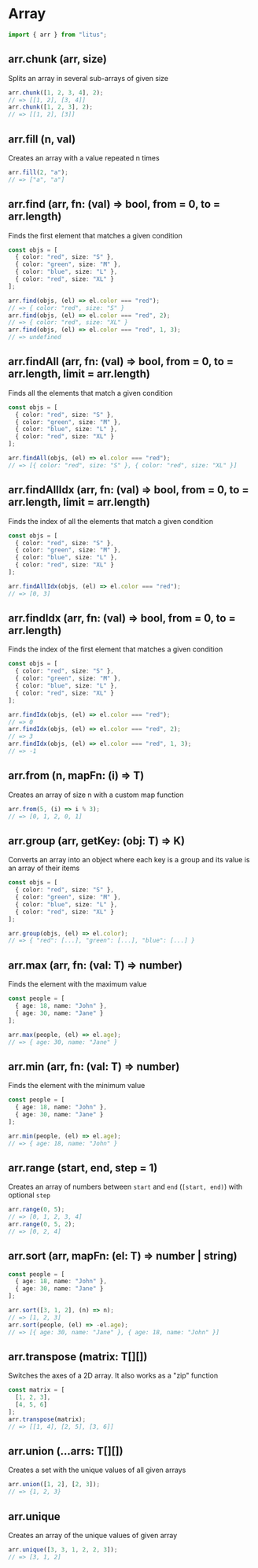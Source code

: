 # Array

```ts
import { arr } from "litus";
```

## arr.chunk (arr, size)

Splits an array in several sub-arrays of given size

```ts
arr.chunk([1, 2, 3, 4], 2);
// => [[1, 2], [3, 4]]
arr.chunk([1, 2, 3], 2);
// => [[1, 2], [3]]
```

## arr.fill (n, val)

Creates an array with a value repeated n times

```ts
arr.fill(2, "a");
// => ["a", "a"]
```

## arr.find (arr, fn: (val) => bool, from = 0, to = arr.length)

Finds the first element that matches a given condition

```ts
const objs = [
  { color: "red", size: "S" },
  { color: "green", size: "M" },
  { color: "blue", size: "L" },
  { color: "red", size: "XL" }
];

arr.find(objs, (el) => el.color === "red");
// => { color: "red", size: "S" }
arr.find(objs, (el) => el.color === "red", 2);
// => { color: "red", size: "XL" }
arr.find(objs, (el) => el.color === "red", 1, 3);
// => undefined
```

## arr.findAll (arr, fn: (val) => bool, from = 0, to = arr.length, limit = arr.length)

Finds all the elements that match a given condition

```ts
const objs = [
  { color: "red", size: "S" },
  { color: "green", size: "M" },
  { color: "blue", size: "L" },
  { color: "red", size: "XL" }
];

arr.findAll(objs, (el) => el.color === "red");
// => [{ color: "red", size: "S" }, { color: "red", size: "XL" }]
```

## arr.findAllIdx (arr, fn: (val) => bool, from = 0, to = arr.length, limit = arr.length)

Finds the index of all the elements that match a given condition

```ts
const objs = [
  { color: "red", size: "S" },
  { color: "green", size: "M" },
  { color: "blue", size: "L" },
  { color: "red", size: "XL" }
];

arr.findAllIdx(objs, (el) => el.color === "red");
// => [0, 3]
```

## arr.findIdx (arr, fn: (val) => bool, from = 0, to = arr.length)

Finds the index of the first element that matches a given condition

```ts
const objs = [
  { color: "red", size: "S" },
  { color: "green", size: "M" },
  { color: "blue", size: "L" },
  { color: "red", size: "XL" }
];

arr.findIdx(objs, (el) => el.color === "red");
// => 0
arr.findIdx(objs, (el) => el.color === "red", 2);
// => 3
arr.findIdx(objs, (el) => el.color === "red", 1, 3);
// => -1
```

## arr.from (n, mapFn: (i) => T)

Creates an array of size n with a custom map function

```ts
arr.from(5, (i) => i % 3);
// => [0, 1, 2, 0, 1]
```

## arr.group (arr, getKey: (obj: T) => K)

Converts an array into an object where each key is a group and its value is an
array of their items

```ts
const objs = [
  { color: "red", size: "S" },
  { color: "green", size: "M" },
  { color: "blue", size: "L" },
  { color: "red", size: "XL" }
];

arr.group(objs, (el) => el.color);
// => { "red": [...], "green": [...], "blue": [...] }
```

## arr.max (arr, fn: (val: T) => number)

Finds the element with the maximum value

```ts
const people = [
  { age: 18, name: "John" },
  { age: 30, name: "Jane" }
];

arr.max(people, (el) => el.age);
// => { age: 30, name: "Jane" }
```

## arr.min (arr, fn: (val: T) => number)

Finds the element with the minimum value

```ts
const people = [
  { age: 18, name: "John" },
  { age: 30, name: "Jane" }
];

arr.min(people, (el) => el.age);
// => { age: 18, name: "John" }
```

## arr.range (start, end, step = 1)

Creates an array of numbers between `start` and `end` (`[start, end)`) with optional `step`

```ts
arr.range(0, 5);
// => [0, 1, 2, 3, 4]
arr.range(0, 5, 2);
// => [0, 2, 4]
```

## arr.sort (arr, mapFn: (el: T) => number | string)

```ts
const people = [
  { age: 18, name: "John" },
  { age: 30, name: "Jane" }
];

arr.sort([3, 1, 2], (n) => n);
// => [1, 2, 3]
arr.sort(people, (el) => -el.age);
// => [{ age: 30, name: "Jane" }, { age: 18, name: "John" }]
```

## arr.transpose (matrix: T[][])

Switches the axes of a 2D array. It also works as a "zip" function

```ts
const matrix = [
  [1, 2, 3],
  [4, 5, 6]
];
arr.transpose(matrix);
// => [[1, 4], [2, 5], [3, 6]]
```

## arr.union (...arrs: T[][])

Creates a set with the unique values of all given arrays

```ts
arr.union([1, 2], [2, 3]);
// => {1, 2, 3}
```

## arr.unique

Creates an array of the unique values of given array

```ts
arr.unique([3, 3, 1, 2, 2, 3]);
// => [3, 1, 2]
```
